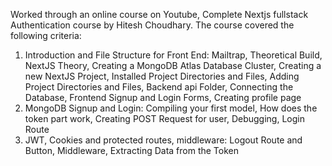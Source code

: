 Worked through an online course on Youtube, Complete Nextjs fullstack Authentication course by Hitesh Choudhary. 
The course covered the following criteria: 
1. Introduction and File Structure for Front End:
Mailtrap,
Theoretical Build,
NextJS Theory,
Creating a MongoDB Atlas Database Cluster,
Creating a new NextJS Project,
Installed Project Directories and Files,
Adding Project Directories and Files,
Backend api Folder,
Connecting the Database,
Frontend Signup and Login Forms,
Creating profile page
2. MongoDB Signup and Login:
Compiling your first model,
How does the token part work,
Creating POST Request for user,
Debugging,
Login Route
3. JWT, Cookies and protected routes, middleware:
Logout Route and Button,
Middleware,
Extracting Data from the Token
